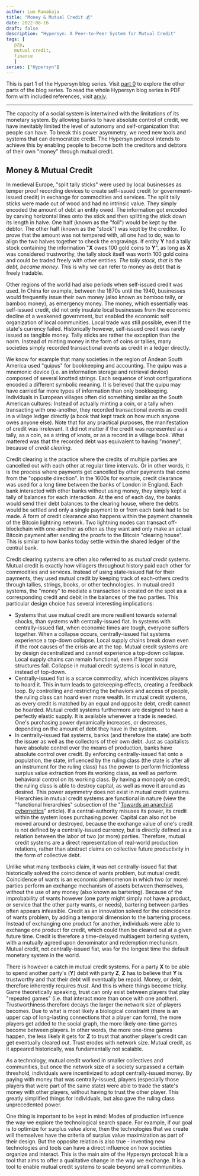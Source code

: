 ```yaml
---
author: Lum Ramabaja
title: "Money & Mutual Credit 💰"
date: 2022-08-16
draft: false
description: "Hypersyn: A Peer-to-Peer System for Mutual Credit"
tags: [
   p2p,
   mutual credit,
   finance
   ]
series: ["Hypersyn"]
---
```


This is part 1 of the Hypersyn blog series. Visit [part 0](https://chainlesscoder.com/posts/hypersyn-a-peer-to-peer-system-for-mutual-credit/) to explore the other parts of the blog series. To read the whole Hypersyn blog series in PDF form with included references, visit [arxiv](https://arxiv.org/pdf/2206.04049.pdf).

---
<!--more-->
 
The capacity of a social system is intertwined with the limitations of its monetary system. By allowing banks to have absolute control of credit, we have inevitably limited the level of autonomy and self-organization that people can have. To break this power asymmetry, we need new tools and systems that can democratize credit. The Hypersyn protocol intends to achieve this by enabling people to become both the creditors and debtors of their own "money" through mutual credit.

## Money & Mutual Credit

In medieval Europe, "split tally sticks" were used by local businesses as temper proof recording devices to create self-issued credit (or government-issued credit) in exchange for commodities and services. The split tally sticks were made out of wood and had no intrinsic value. They simply encoded the amount of debt an entity owed. The information got encoded by carving horizontal lines onto the stick and then splitting the stick down its length in halve. One half (known as the "foil") would be kept by the debtor. The other half (known as the "stock") was kept by the creditor. To prove that the amount was not tempered with, all one had to do, was to align the two halves together to check the engravings. If entity **Y** had a tally stock containing the information "**X** owes 100 gold coins to **Y**", as long as **X** was considered trustworthy, the tally stock itself was worth 100 gold coins and could be traded freely with other entities. *The tally stock, that is the debt, became money*. This is why we can refer to money as debt that is freely tradable.  

Other regions of the world had also periods when self-issued credit was used. In China for example, between the 1870s until the 1940, businesses would frequently issue their own money (also known as bamboo tally, or bamboo money), as emergency money. The money, which essentially was self-issued credit, did not only insulate local businesses from the economic decline of a weakened government, but enabled the economic self organization of local communities. Local trade was still possible, even if the state's currency failed. Historically however, self-issued credit was rarely issued as tangible money. Tally sticks are rather the exception than the norm. Instead of minting money in the form of coins or tallies, many societies simply recorded transactional events as credit in a ledger directly.

We know for example that many societies in the region of Andean South America used "quipus" for bookkeeping and accounting. The quipu was a mnemonic device (i.e. an information storage and retrieval device) composed of several knotted strings. Each sequence of knot configurations encoded a different symbolic meaning. It is believed that the quipu may have carried far more types of information than only bookkeeping. Individuals in European villages often did something similar as the South American cultures: Instead of actually minting a coin, or a tally when transacting with one-another, they recorded transactional events as credit in a village ledger directly (a book that kept track on how much anyone owes anyone else). Note that for any practical purposes, the manifestation of credit was irrelevant. It did not matter if the credit was represented as a tally, as a coin, as a string of knots, or as a record in a village book. What mattered was that the recorded debt was equivalent to having "money", because of *credit clearing*.

Credit clearing is the practice where the credits of multiple parties are cancelled out with each other at regular time intervals. Or in other words, it is the process where payments get cancelled by other payments that come from the "opposite direction". In the 1600s for example, credit clearance was used for a long time between the banks of London in England. Each bank interacted with other banks without using money, they simply kept a tally of balances for each interaction. At the end of each day, the banks would send their debt balances to the clearing house, where the debts would be settled and only a single payment to or from each bank had to be made. A form of credit clearance also happens within the payment channels of the Bitcoin lightning network. Two lightning nodes can transact off-blockchain with one-another as often as they want and only make an actual Bitcoin payment after sending the proofs to the Bitcoin "clearing house". This is similar to how banks today settle within the shared ledger of the central bank.

Credit clearing systems are often also referred to as *mutual credit* systems. Mutual credit is exactly how villagers throughout history paid each other for commodities and services. Instead of using state-issued fiat for their payments, they used mutual credit by keeping track of each-others credits through tallies, strings, books, or other technologies. In mutual credit systems, the "money" to mediate a transaction is created on the spot as a corresponding credit and debit in the balances of the two parties. This particular design choice has several interesting implications:

* Systems that use mutual credit are more resilient towards external shocks, than systems with centrally-issued fiat. In systems with centrally-issued fiat, when economic times are tough, everyone suffers together. When a collapse occurs, centrally-issued fiat systems experience a top-down collapse. Local supply chains break down even if the root causes of the crisis are at the top. Mutual credit systems are by design decentralized and cannot experience a top-down collapse. Local supply chains can remain functional, even if larger social structures fail. Collapse in mutual credit systems is local in nature, instead of top-down.
* Centrally-issued fiat is a scarce commodity, which incentivizes players to hoard it. This in turn leads to gatekeeping effects, creating a feedback loop. By controlling and restricting the behaviors and access of people, the ruling class can hoard even more wealth. In mutual credit systems, as every credit is matched by an equal and opposite debt, credit cannot be hoarded. Mutual credit systems furthermore are designed to have a perfectly elastic supply. It is available whenever a trade is needed. One's purchasing power dynamically increases, or decreases, depending on the amount of debt they have in the system.
* In centrally-issued fiat systems, banks (and therefore the state) are both the issuer as well as the collectors of their own debt. Just as capitalists have absolute control over the means of production, banks have absolute control over credit. By enforcing centrally-issued fiat onto a population, the state, influenced by the ruling class (the state is after all an instrument for the ruling class) has the power to perform frictionless surplus value extraction from its working class, as well as perform behavioral control on its working class. By having a monopoly on credit, the ruling class is able to destroy capital, as well as move it around as desired. This power asymmetry does not exist in mutual credit systems. Hierarchies in mutual credit systems are functional in nature (view the "functional hierarchies" subsection of the "[Towards an anarchist cybernetics](http://www.ephemerajournal.org/contribution/towards-anarchist-cybernetics-stafford-beer-self-organisation-and-radical-social)" article). If a central-authority misuses its power, its credit within the system loses purchasing power. Capital can also not be moved around or destroyed, because the exchange value of one's credit is not defined by a centrally-issued currency, but is directly defined as a relation between the labor of two (or more) parties. Therefore, mutual credit systems are a direct representation of real-world production relations, rather than abstract claims on collective future productivity in the form of collective debt.

Unlike what many textbooks claim, it was not centrally-issued fiat that historically solved the coincidence of wants problem, but mutual credit. Coincidence of wants is an economic phenomenon in which two (or more) parties perform an exchange mechanism of assets between themselves, without the use of any money (also known as bartering). Because of the improbability of wants however (one party might simply not have a product, or service that the other party wants, or needs), bartering between parties often appears infeasible. Credit as an innovation solved for the coincidence of wants problem, by adding a temporal dimension to the bartering process. Instead of exchanging one product for another, individuals were able to exchange one product for credit, which could then be cleared out at a given future time. Credit is therefore a time-delayed multiagent bartering system, with a mutually agreed upon denominator and redemption mechanism. Mutual credit, not centrally-issued fiat, was for the longest time the default monetary system in the world.

There is however a catch in mutual credit systems. For a party **X** to be able to spend another party's (**Y**) debt with party **Z**, **Z** has to believe that **Y** is trustworthy and that their debt will eventually be repaid. Money, or debt, therefore inherently requires *trust*. And this is where things become tricky. Game theoretically speaking, trust can only exist between players that play "repeated games" (i.e. that interact more than once with one another). Trustworthiness therefore decays the larger the network size of players becomes. Due to what is most likely a biological constraint (there is an upper cap of long-lasting connections that a player can form), the more players get added to the social graph, the more likely one-time games become between players. In other words, the more one-time games happen, the less likely it gets for **Z** to trust that another player's credit can get eventually cleared out. Trust erodes with network size. Mutual credit, as it appeared historically, was fundamentally not scalable.

As a technology, mutual credit worked in smaller collectives and communities, but once the network size of a society surpassed a certain threshold, individuals were incentivized to adopt centrally-issued money. By paying with money that was centrally-issued, players (especially those players that were part of the same state) were able to trade the state's money with other players, without having to trust the other player. This greatly simplified things for individuals, but also gave the ruling class unprecedented power.

One thing is important to be kept in mind: Modes of production influence the way we explore the technological search space. For example, if our goal is to optimize for surplus value alone, then the technologies that we create will themselves have the criteria of surplus value maximization as part of their design. But the opposite relation is also true - inventing new technologies and tools can have a direct influence on how societies organize and interact. This is the main aim of the Hypersyn protocol: It is a tool that aims to offer a qualitative change in the way we exchange. It is a tool to enable mutual credit systems to scale beyond small communities.
